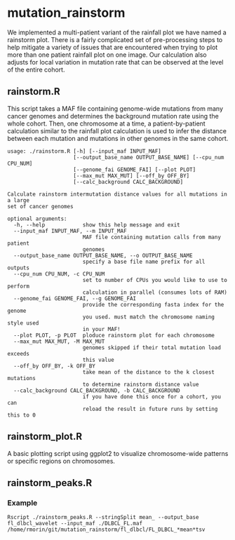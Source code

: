# mutation_rainstorm
We implemented a multi-patient variant of the rainfall plot we have named a rainstorm plot. There is a fairly complicated set of pre-processing steps to help mitigate a variety of issues that are encountered when trying to plot more than one patient rainfall plot on one image. Our calculation also adjusts for local variation in mutation rate that can be observed at the level of the entire cohort.

## rainstorm.R 
This script takes a MAF file containing genome-wide mutations from many cancer genomes and determines the background mutation rate using the whole cohort. Then, one chromosome at a time, a patient-by-patient calculation similar to the rainfall plot calculation is used to infer the distance between each mutation and mutations in other genomes in the same cohort. 

```
usage: ./rainstorm.R [-h] [--input_maf INPUT_MAF]
                     [--output_base_name OUTPUT_BASE_NAME] [--cpu_num CPU_NUM]
                     [--genome_fai GENOME_FAI] [--plot PLOT]
                     [--max_mut MAX_MUT] [--off_by OFF_BY]
                     [--calc_background CALC_BACKGROUND]

Calculate rainstorm intermutation distance values for all mutations in a large
set of cancer genomes

optional arguments:
  -h, --help            show this help message and exit
  --input_maf INPUT_MAF, --m INPUT_MAF
                        MAF file containing mutation calls from many patient
                        genomes
  --output_base_name OUTPUT_BASE_NAME, --o OUTPUT_BASE_NAME
                        specify a base file name prefix for all outputs
  --cpu_num CPU_NUM, -c CPU_NUM
                        set to number of CPUs you would like to use to perform
                        calculation in parallel (consumes lots of RAM)
  --genome_fai GENOME_FAI, --g GENOME_FAI
                        provide the corresponding fasta index for the genome
                        you used. must match the chromosome naming style used
                        in your MAF!
  --plot PLOT, -p PLOT  ploduce rainstorm plot for each chromosome
  --max_mut MAX_MUT, -M MAX_MUT
                        genomes skipped if their total mutation load exceeds
                        this value
  --off_by OFF_BY, -k OFF_BY
                        take mean of the distance to the k closest mutations
                        to determine rainstorm distance value
  --calc_background CALC_BACKGROUND, -b CALC_BACKGROUND
                        if you have done this once for a cohort, you can
                        reload the result in future runs by setting this to 0

```

## rainstorm_plot.R 
A basic plotting script using ggplot2 to visualize chromosome-wide patterns or specific regions on chromosomes.

## rainstorm_peaks.R

### Example
```Rscript ./rainstorm_peaks.R --stringSplit mean_ --output_base fl_dlbcl_wavelet --input_maf ./DLBCL_FL.maf /home/rmorin/git/mutation_rainstorm/fl_dlbcl/FL_DLBCL_*mean*tsv```
